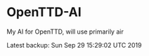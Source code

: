 # OpenTTD-AI
My AI for OpenTTD, will use primarily air

Latest backup: Sun Sep 29 15:29:02 UTC 2019
